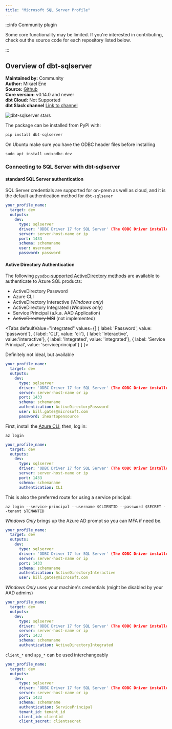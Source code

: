 ```yaml
---
title: "Microsoft SQL Server Profile"
---
```


:::info Community plugin

Some core functionality may be limited. If you're interested in contributing, check out the source code for each repository listed below.

:::

## Overview of dbt-sqlserver

**Maintained by:** Community    
**Author:** Mikael Ene           
**Source:** [Github](https://github.com/dbt-msft/dbt-sqlserver)    
**Core version:** v0.14.0 and newer     
**dbt Cloud:** Not Supported    
**dbt Slack channel** [Link to channel](https://getdbt.slack.com/archives/CMRMDDQ9W)      

![dbt-sqlserver stars](https://img.shields.io/github/stars/mikaelene/dbt-sqlserver?style=for-the-badge)

The package can be installed from PyPI with:

```python
pip install dbt-sqlserver
```
On Ubuntu make sure you have the ODBC header files before installing

    sudo apt install unixodbc-dev

### Connecting to SQL Server with **dbt-sqlserver**

#### standard SQL Server authentication
SQL Server credentials are supported for on-prem as well as cloud, and it is the default authentication method for `dbt-sqlsever`

<File name='profiles.yml'>

```yml
your_profile_name:
  target: dev
  outputs:
    dev:
      type: sqlserver
      driver: 'ODBC Driver 17 for SQL Server' (The ODBC Driver installed on your system)
      server: server-host-name or ip
      port: 1433
      schema: schemaname
      user: username
      password: password
```

</File>

#### Active Directory Authentication

The following [`pyodbc`-supported ActiveDirectory methods](https://docs.microsoft.com/en-us/sql/connect/odbc/using-azure-active-directory?view=sql-server-ver15#new-andor-modified-dsn-and-connection-string-keywords) are available to authenticate to Azure SQL products:
- ActiveDirectory Password
- Azure CLI
- ActiveDirectory Interactive (*Windows only*)
- ActiveDirectory Integrated (*Windows only*)
- Service Principal (a.k.a. AAD Application)
- ~~ActiveDirectory MSI~~ (not implemented)

<Tabs
  defaultValue="integrated"
  values={[
    { label: 'Password', value: 'password'},
    { label: 'CLI', value: 'cli'},
    { label: 'Interactive', value:'interactive'},
    { label: 'Integrated', value: 'integrated'},
    { label: 'Service Principal', value: 'serviceprincipal'}
    ]
}>

<TabItem value="password">

Definitely not ideal, but available

<File name='profiles.yml'>

```yml
your_profile_name:
  target: dev
  outputs:
    dev:
      type: sqlserver
      driver: 'ODBC Driver 17 for SQL Server' (The ODBC Driver installed on your system)
      server: server-host-name or ip
      port: 1433
      schema: schemaname
      authentication: ActiveDirectoryPassword
      user: bill.gates@microsoft.com
      password: iheartopensource
```

</File>

</TabItem>

<TabItem value="cli">

First, install the [Azure CLI](https://docs.microsoft.com/en-us/cli/azure/install-azure-cli), then, log in:

`az login`

<File name='profiles.yml'>

```yml
your_profile_name:
  target: dev
  outputs:
    dev:
      type: sqlserver
      driver: 'ODBC Driver 17 for SQL Server' (The ODBC Driver installed on your system)
      server: server-host-name or ip
      port: 1433
      schema: schemaname
      authentication: CLI
```
This is also the preferred route for using a service principal:

`az login --service-principal --username $CLIENTID --password $SECRET --tenant $TENANTID`

</File>

</TabItem>

<TabItem value="interactive">

*Windows Only* brings up the Azure AD prompt so you can MFA if need be.

<File name='profiles.yml'>

```yml
your_profile_name:
  target: dev
  outputs:
    dev:
      type: sqlserver
      driver: 'ODBC Driver 17 for SQL Server' (The ODBC Driver installed on your system)
      server: server-host-name or ip
      port: 1433
      schema: schemaname
      authentication: ActiveDirectoryInteractive
      user: bill.gates@microsoft.com
```

</File>

</TabItem>

<TabItem value="integrated">

*Windows Only* uses your machine's credentials (might be disabled by your AAD admins)

<File name='profiles.yml'>

```yml
your_profile_name:
  target: dev
  outputs:
    dev:
      type: sqlserver
      driver: 'ODBC Driver 17 for SQL Server' (The ODBC Driver installed on your system)
      server: server-host-name or ip
      port: 1433
      schema: schemaname
      authentication: ActiveDirectoryIntegrated
```

</File>

</TabItem>

<TabItem value="serviceprincipal">

`client_*` and `app_*` can be used interchangeably

<File name='profiles.yml'>

```yml
your_profile_name:
  target: dev
  outputs:
    dev:
      type: sqlserver
      driver: 'ODBC Driver 17 for SQL Server' (The ODBC Driver installed on your system)
      server: server-host-name or ip
      port: 1433
      schema: schemaname
      authentication: ServicePrincipal
      tenant_id: tenant_id
      client_id: clientid
      client_secret: clientsecret
```

</File>

</TabItem>

</Tabs>

